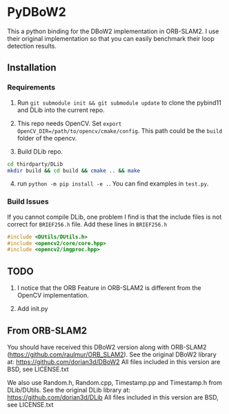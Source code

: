 # PyDBoW2

This a python binding for the DBoW2 implementation in ORB-SLAM2. I use their original implementation so that you can easily benchmark their loop detection results. 

## Installation

### Requirements

1. Run `git submodule init && git submodule update` to clone the pybind11 and DLib into the current repo.

2. This repo needs OpenCV. Set `export OpenCV_DIR=/path/to/opencv/cmake/config`. This path could be the `build` folder of the opencv.

3. Build DLib repo. 

```bash
cd thirdparty/DLib
mkdir build && cd build && cmake .. && make
```

4. run `python -m pip install -e .`. You can find examples in `test.py`.

### Build Issues

If you cannot compile DLib, one problem I find is that the include files is not correct for `BRIEF256.h` file. Add these lines in  `BRIEF256.h`

```cpp
#include <DUtils/DUtils.h>
#include <opencv2/core/core.hpp>
#include <opencv2/imgproc.hpp>
```

## TODO

1. I notice that the ORB Feature in ORB-SLAM2 is different from the OpenCV implementation.

2. Add init.py

## From ORB-SLAM2

You should have received this DBoW2 version along with ORB-SLAM2 (https://github.com/raulmur/ORB_SLAM2).
See the original DBoW2 library at: https://github.com/dorian3d/DBoW2
All files included in this version are BSD, see LICENSE.txt

We also use Random.h, Random.cpp, Timestamp.pp and Timestamp.h from DLib/DUtils.
See the original DLib library at: https://github.com/dorian3d/DLib
All files included in this version are BSD, see LICENSE.txt
